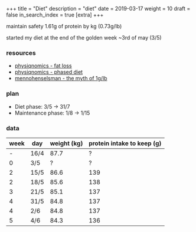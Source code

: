 +++
title = "Diet"
description = "diet"
date = 2019-03-17
weight = 10
draft = false
in_search_index = true
[extra]
+++

maintain safety 1.61g of protein by kg (0.73g/lb)

started my diet at the end of the golden week ~3rd of may (3/5)

### resources

- [physiqnomics - fat loss](http://physiqonomics.com/fat-loss/)
- [physiqnomics - phased diet](http://physiqonomics.com/the-phase-diet/)
- [mennohenselsman - the myth of 1g/lb](https://mennohenselmans.com/the-myth-of-1glb-optimal-protein-intake-for-bodybuilders/)

### plan

- Diet phase: 3/5 -> 31/7
- Maintenance phase: 1/8 -> 1/15

### data

| week | day  | weight (kg) | protein intake to keep (g) |
|------|------|-------------|----------------------------|
| -    | 16/4 | 87.7        | ?                          |
| 0    | 3/5  | ?           | ?                          |
| 2    | 15/5 | 86.6        | 139                        |
| 2    | 18/5 | 85.6        | 138                        |
| 3    | 21/5 | 85.1        | 137                        |
| 4    | 31/5 | 84.8        | 137                        |
| 4    | 2/6  | 84.8        | 137                        |
| 5    | 4/6  | 84.3        | 136                        |
